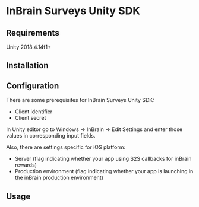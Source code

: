 # InBrain Surveys Unity SDK

## Requirements

Unity 2018.4.14f1+

## Installation



## Configuration

There are some prerequisites for InBrain Surveys Unity SDK:
- Client identifier
- Client secret

In Unity editor go to Windows -> InBrain -> Edit Settings and enter those values in corresponding input fields.

Also, there are settings specific for iOS platform:
- Server (flag indicating whether your app using S2S callbacks for inBrain rewards)
- Production environment (flag indicating whether your app is launching in the inBrain production environment)

## Usage

